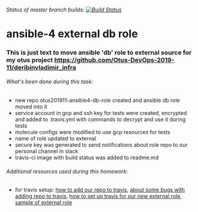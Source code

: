 ###### Status of master branch builds: [![Build Status](https://travis-ci.com/deribinvladimir/otus201911-ansible4-db-role.svg?branch=master)](https://travis-ci.com/deribinvladimir/otus201911-ansible4-db-role)

# ansible-4 external db role

### This is just text to move ansible 'db' role to external source for my otus project https://github.com/Otus-DevOps-2019-11/deribinvladimir_infra
###### What's been done during this task:
- new repo otus201911-ansible4-db-role created and ansible db role moved into it
- service account in gcp and ssh key for tests were created, encrypted and added to .travis.yml with commands to decrypt and use it during tests
- molecule configs were modified to use gcp resources for tests
- name of role updated to external
- secure key was generated to send notifications about role repo to our personal channel in slack
- travis-ci image with build status was added to readme.md
###### Additional resources used during this homework:
- for travis setup: [how to add our repo to travis](https://docs.travis-ci.com/user/tutorial/), [about some bugs with adding repo to travis](https://github.com/travis-ci/travis-ci/issues/10137), [how to set up travis for our new external role](https://gist.github.com/Artemmkin/e1c845e96589d5d71476f57ed931f1ac), [sample of external role](https://github.com/Artemmkin/test-ansible-role-with-travis)
